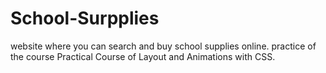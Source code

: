 # School-Surpplies
website where you can search and buy school supplies online. practice of the course Practical Course of Layout and Animations with CSS.
